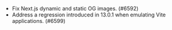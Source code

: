 - Fix Next.js dynamic and static OG images. (#6592)
- Address a regression introduced in 13.0.1 when emulating Vite applications. (#6599)
